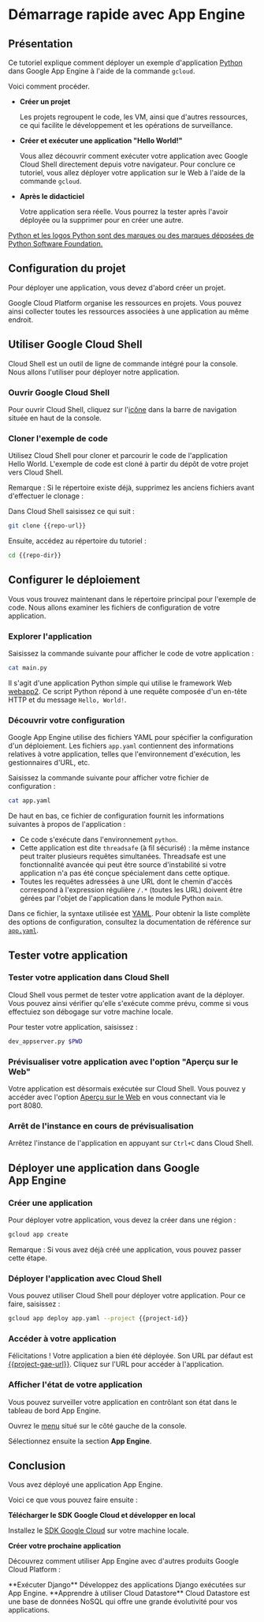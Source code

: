 # Démarrage rapide avec App Engine

<walkthrough-tutorial-url url="https://cloud.google.com/appengine/docs/python/quickstart"></walkthrough-tutorial-url>
<walkthrough-watcher-constant value="https://github.com/GoogleCloudPlatform/python-docs-samples" key="repo-url"></walkthrough-watcher-constant>
<walkthrough-watcher-constant value="python-docs-samples/appengine/standard/hello_world" key="repo-dir"></walkthrough-watcher-constant>

## Présentation

Ce tutoriel explique comment déployer un exemple d'application [Python](https://python.org/) dans Google App Engine à l'aide de la commande `gcloud`.

Voici comment procéder.

  *  **Créer un projet**

     Les projets regroupent le code, les VM, ainsi que d'autres ressources, ce qui facilite le développement et les opérations de surveillance.

  *  **Créer et exécuter une application "Hello World!"**

     Vous allez découvrir comment exécuter votre application avec Google Cloud Shell directement depuis votre navigateur. Pour conclure ce tutoriel, vous allez déployer votre application sur le Web à l'aide de la commande `gcloud`.

  *  **Après le didacticiel**

     Votre application sera réelle. Vous pourrez la tester après l'avoir déployée ou la supprimer pour en créer une autre.

[Python et les logos Python sont des marques ou des marques déposées de Python Software Foundation.](walkthrough://footnote)

## Configuration du projet

Pour déployer une application, vous devez d'abord créer un projet.

Google Cloud Platform organise les ressources en projets. Vous pouvez ainsi collecter toutes les ressources associées à une application au même endroit.

<walkthrough-devshell-precreate></walkthrough-devshell-precreate>

<walkthrough-project-setup></walkthrough-project-setup>

## Utiliser Google Cloud Shell

Cloud Shell est un outil de ligne de commande intégré pour la console. Nous allons l'utiliser pour déployer notre application.

### Ouvrir Google Cloud Shell

Pour ouvrir Cloud Shell, cliquez sur l'<walkthrough-cloud-shell-icon></walkthrough-cloud-shell-icon>[icône][spotlight-open-devshell] dans la barre de navigation située en haut de la console.

### Cloner l'exemple de code

Utilisez Cloud Shell pour cloner et parcourir le code de l'application Hello World. L'exemple de code est cloné à partir du dépôt de votre projet vers Cloud Shell.

Remarque : Si le répertoire existe déjà, supprimez les anciens fichiers avant d'effectuer le clonage :

Dans Cloud Shell saisissez ce qui suit :

```bash
git clone {{repo-url}}
```

Ensuite, accédez au répertoire du tutoriel :

```bash
cd {{repo-dir}}
```

## Configurer le déploiement

Vous vous trouvez maintenant dans le répertoire principal pour l'exemple de code. Nous allons examiner les fichiers de configuration de votre application.

### Explorer l'application

Saisissez la commande suivante pour afficher le code de votre application :

```bash
cat main.py
```

Il s'agit d'une application Python simple qui utilise le framework Web [webapp2](https://webapp2.readthedocs.io/). Ce script Python répond à une requête composée d'un en-tête HTTP et du message `Hello, World!`.

### Découvrir votre configuration

Google App Engine utilise des fichiers YAML pour spécifier la configuration d'un déploiement.
Les fichiers `app.yaml` contiennent des informations relatives à votre application, telles que l'environnement d'exécution, les gestionnaires d'URL, etc.

Saisissez la commande suivante pour afficher votre fichier de configuration :

```bash
cat app.yaml
```

De haut en bas, ce fichier de configuration fournit les informations suivantes à propos de l'application :

  *  Ce code s'exécute dans l'environnement `python`.
  *  Cette application est dite `threadsafe` (à fil sécurisé) : la même instance peut traiter plusieurs requêtes simultanées. Threadsafe est une fonctionnalité avancée qui peut être source d'instabilité si votre application n'a pas été conçue spécialement dans cette optique.
  *  Toutes les requêtes adressées à une URL dont le chemin d'accès correspond à l'expression régulière `/.*` (toutes les URL) doivent être gérées par l'objet de l'application dans le module Python `main`.

Dans ce fichier, la syntaxe utilisée est [YAML](http://www.yaml.org). Pour obtenir la liste complète des options de configuration, consultez la documentation de référence sur [`app.yaml`][app-yaml-reference].

## Tester votre application

### Tester votre application dans Cloud Shell

Cloud Shell vous permet de tester votre application avant de la déployer. Vous pouvez ainsi vérifier qu'elle s'exécute comme prévu, comme si vous effectuiez son débogage sur votre machine locale.

Pour tester votre application, saisissez :

```bash
dev_appserver.py $PWD
```

### Prévisualiser votre application avec l'option "Aperçu sur le Web"

Votre application est désormais exécutée sur Cloud Shell. Vous pouvez y accéder avec l'option [Aperçu sur le Web][spotlight-web-preview]<walkthrough-web-preview-icon></walkthrough-web-preview-icon> en vous connectant via le port 8080.

### Arrêt de l'instance en cours de prévisualisation

Arrêtez l'instance de l'application en appuyant sur `Ctrl+C` dans Cloud Shell.

## Déployer une application dans Google App Engine

### Créer une application

Pour déployer votre application, vous devez la créer dans une région :

```bash
gcloud app create
```

Remarque : Si vous avez déjà créé une application, vous pouvez passer cette étape.

### Déployer l'application avec Cloud Shell

Vous pouvez utiliser Cloud Shell pour déployer votre application. Pour ce faire, saisissez :

```bash
gcloud app deploy app.yaml --project {{project-id}}
```

### Accéder à votre application

Félicitations ! Votre application a bien été déployée. Son URL par défaut est [{{project-gae-url}}](http://{{project-gae-url}}). Cliquez sur l'URL pour accéder à l'application.

### Afficher l'état de votre application

Vous pouvez surveiller votre application en contrôlant son état dans le tableau de bord App Engine.

Ouvrez le [menu][spotlight-console-menu] situé sur le côté gauche de la console.

Sélectionnez ensuite la section **App Engine**.

<walkthrough-menu-navigation sectionid="APPENGINE_SECTION"></walkthrough-menu-navigation>

## Conclusion

<walkthrough-conclusion-trophy></walkthrough-conclusion-trophy>

Vous avez déployé une application App Engine.

Voici ce que vous pouvez faire ensuite :

**Télécharger le SDK Google Cloud et développer en local**

Installez le [SDK Google Cloud][cloud-sdk-installer] sur votre machine locale.

**Créer votre prochaine application**

Découvrez comment utiliser App Engine avec d'autres produits Google Cloud Platform :

<walkthrough-tutorial-card label="django" url="python/django/appengine" icon="APPENGINE_SECTION">
  **Exécuter Django**
Développez des applications Django exécutées sur App Engine.
</walkthrough-tutorial-card>

<walkthrough-tutorial-card label="datastore" url="appengine/docs/python/datastore/" icon="DATASTORE_SECTION">
  **Apprendre à utiliser Cloud Datastore**
Cloud Datastore est une base de données NoSQL qui offre une grande évolutivité pour vos applications.
</walkthrough-tutorial-card>

[app-yaml-reference]: https://cloud.google.com/appengine/docs/standard/python/config/appref
[cloud-sdk-installer]: https://cloud.google.com/sdk/downloads#interactive
[spotlight-console-menu]: walkthrough://spotlight-pointer?spotlightId=console-nav-menu
[spotlight-open-devshell]: walkthrough://spotlight-pointer?spotlightId=devshell-activate-button
[spotlight-web-preview]: walkthrough://spotlight-pointer?spotlightId=devshell-web-preview-button
